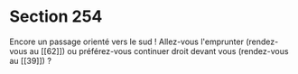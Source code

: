 # Section 254

Encore un passage orienté vers le sud ! Allez-vous l'emprunter (rendez-vous au [[62]]) ou préférez-vous continuer droit devant vous (rendez-vous au [[39]]) ?